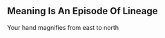 Meaning Is An Episode Of Lineage
--------------------------------
Your hand magnifies from east to north  
